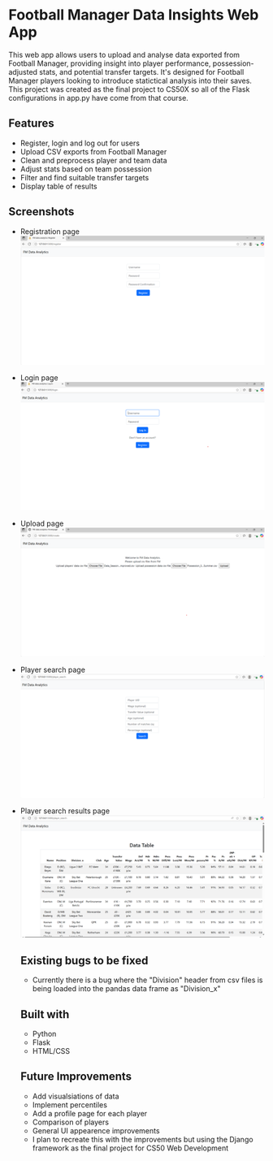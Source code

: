 # Football Manager Data Insights Web App 

This web app allows users to upload and analyse data exported from Football Manager, providing insight into player performance, possession-adjusted stats, and potential transfer targets. It's designed for Football Manager players looking to introduce statictical analysis into their saves. This project was created as the final project to CS50X so all of the Flask configurations in app.py have come from that course.

## Features 
- Register, login and log out for users
- Upload CSV exports from Football Manager
- Clean and preprocess player and team data
- Adjust stats based on team possession
- Filter and find suitable transfer targets
- Display table of results

## Screenshots
- Registration page
  ![Registration page](registration.png)
- Login page
  ![Login page](Login.png)
- Upload page
  ![Upload page](Upload.png)
- Player search page
  ![Player search page](Player_search.png)
- Player search results page
  ![Search results page](Results.png)

  ## Existing bugs to be fixed
  - Currently there is a bug where the "Division" header from csv files is being loaded into the pandas data frame as "Division_x"
 
  ## Built with
  - Python
  - Flask
  - HTML/CSS
 
  ## Future Improvements
  - Add visualsiations of data
  - Implement percentiles
  - Add a profile page for each player
  - Comparison of players
  - General UI appearence improvements
  - I plan to recreate this with the improvements but using the Django framework as the final project for CS50 Web Development
